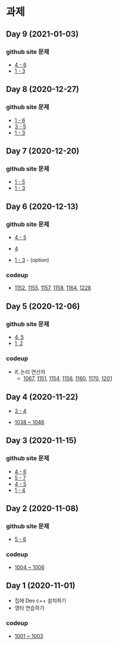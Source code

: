 # 과제

## Day 9 (2021-01-03)

### github site 문제
* [4 - 6](../06_NestedLoop/test/test01/README.md)
* [1 - 3](../06_NestedLoop/test/test02/README.md)

 
## Day 8 (2020-12-27)

### github site 문제
* [1 - 6](../05_Loop/test/test02/README.md)
* [3 - 5](../05_Loop/test/test04/README.md)
* [1 - 3](../05_Loop/test/test05/README.md)


## Day 7 (2020-12-20)

### github site 문제
*  [1 - 5](../05_Loop/test/test01/README.md)
* [1 - 3](../05_Loop/test/test04/README.md)


## Day 6 (2020-12-13)

### github site 문제
* [4 - 5](../04_Condition/test/test05/README.md)
* [4](../04_Condition/test/test06/README.md)

* [1 - 3](../04_Condition/test/test06/README.md) - (option)

### codeup

* [1152](https://codeup.kr/problem.php?id=1152), [1155](https://codeup.kr/problem.php?id=1155), [1157](https://codeup.kr/problem.php?id=1157), [1158](https://codeup.kr/problem.php?id=1162), [1164](https://codeup.kr/problem.php?id=1164),  [1228](https://codeup.kr/problem.php?id=1228)


## Day 5 (2020-12-06)

### github site 문제
* [4, 5](../04_Condition/test/test02/README.md)
* [1, 2](../04_Condition/test/test05/README.md)

### codeup

* if, 논리 연산자
	* [1067](https://codeup.kr/problem.php?id=1067), [1151](https://codeup.kr/problem.php?id=1151), [1154](https://codeup.kr/problem.php?id=1154), [1156](https://codeup.kr/problem.php?id=1156), [1160](https://codeup.kr/problem.php?id=1160), [1170](https://codeup.kr/problem.php?id=1170), [1201](https://codeup.kr/problem.php?id=1201)


## Day 4 (2020-11-22)

* [3 - 4](../03_Function/test/test02/README.md)

* [1038 ~ 1046](https://codeup.kr/problemsetsol.php?psid=10)

 
## Day 3 (2020-11-15)

### github site 문제
* [4 - 6](../02_Variable/test/test02/README.md)
* [5 - 7](../02_Variable/test/test03/README.md)
* [4 - 5](../02_Variable/test/test04/README.md)
* [1 - 4](../02_Variable/test/test05/README.md)

## Day 2 (2020-11-08)

### github site 문제
* [5 - 6](../02_Variable/test/test01/README.md)

### codeup
* [1004 ~ 1006](https://codeup.kr/problemsetsol.php?psid=9)

## Day 1 (2020-11-01) 
* 집에 Dev c++ 설치하기
* 영타 연습하기   

### codeup
* [1001 ~ 1003](https://codeup.kr/problemsetsol.php?psid=9)





